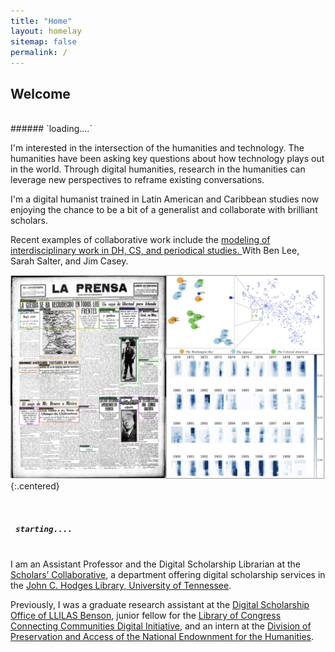 ```yaml
---
title: "Home"
layout: homelay
sitemap: false
permalink: /
---
```


<style>
code {padding: 6px 8px; font-size: 90%;}
</style>



## Welcome
<br/>
###### `loading....`



I'm interested in the intersection of the humanities and technology. The humanities have been asking key questions about how technology plays out in the world. Through digital humanities, research in the humanities can leverage new perspectives to reframe existing conversations. 

I'm a digital humanist trained in Latin American and Caribbean studies now enjoying the chance to be a bit of a generalist and collaborate with brilliant scholars.

Recent examples of collaborative work include the <a href="{{ site.url }}{{ site.baseurl }}/papers/navigating-2022.pdf" target="_blank">modeling of interdisciplinary work in DH, CS, and periodical studies. </a>With Ben Lee, Sarah Salter, and Jim Casey.
<br/>



![chr-work.png](/images/pubpic/chr-work.png){:.centered}

<!---<div class="row" style="text-align:center">
<video controls autoplay muted loop width="90%" style="display:inline-block; border-radius: 25px; border:0px solid #FFF;">
  <source src="{{ site.url }}{{ site.baseurl }}/images/videos/3dtrain_breakdown2.mp4" type="video/mp4">
  Your browser does not support the video tag.
</video>

</div>-->
<br/>

##### `starting....`
<br/>
I am an Assistant Professor and the Digital Scholarship Librarian at the <a href="https://lib.utk.edu/scholar" target="_blank">Scholars’ Collaborative</a>, a department offering digital scholarship services in the <a href="https://lib.utk.edu" target="_blank">John C. Hodges Library, University of Tennessee</a>.


Previously, I was a graduate research assistant at the <a href="https://sites.utexas.edu/llilasbensonds/" target="_blank">Digital Scholarship Office of LLILAS Benson</a>, junior fellow for the <a href="https://www.loc.gov/programs/of-the-people/represent/connecting-communities-digital-initiative/" target="_blank">Library of Congress Connecting Communities Digital Initiative</a>, and an intern at the <a href="https://www.neh.gov/divisions/preservation/" target="_blank">Division of Preservation and Access of the National Endownment for the Humanities</a>.


<!--<div class="well-md">
<h3>Sponsors</h3>
<div style='display:block; text-align:center; margin-left:auto; margin-right:auto;'>
 {% for funder in site.data.funders %}{% if funder.url %}<a href="{{funder.url}}" target="_blank"><img src='/images/logopic/{{ funder.image }}' style='max-height: 70px; max-width: 170px;'/></a>{% else %}<img src='/images/logopic/{{ funder.image }}' class='mycenter' style='max-height: 70px; max-width: 170px;'/>{% endif %}   {% endfor %}
</div>

</div>-->
